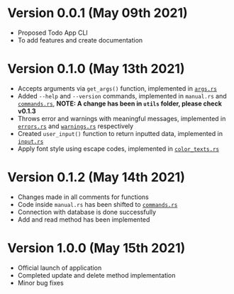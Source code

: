 # Version 0.0.1 (May 09th 2021)

- Proposed Todo App CLI
- To add features and create documentation

# Version 0.1.0 (May 13th 2021)

- Accepts arguments via `get_args()` function, implemented in [`args.rs`](./src/utils/io/args.rs)
- Added `--help` and `--version` commands, implemented in `manual.rs` and [`commands.rs`](./src/utils/commands/commands.rs), **NOTE: A change has been in `utils` folder, please check v0.1.3**
- Throws error and warnings with meaningful messages, implemented in [`errors.rs`](./src/utils/error/errors.rs) and [`warnings.rs`](./src/utils/warnings/warnings.rs) respectively
- Created `user_input()` function to return inputted data, implemented in [`input.rs`](./src/utils/io/input.rs)
- Apply font style using escape codes, implemented in [`color_texts.rs`](./src/utils/ui/color_texts.rs)

# Version 0.1.2 (May 14th 2021)
- Changes made in all comments for functions
- Code inside `manual.rs` has been shifted to [`commands.rs`](./src/utils/commands/commands.rs)
- Connection with database is done successfully
- Add and read method has been implemented

# Version 1.0.0 (May 15th 2021)
- Official launch of application
- Completed update and delete method implementation
- Minor bug fixes